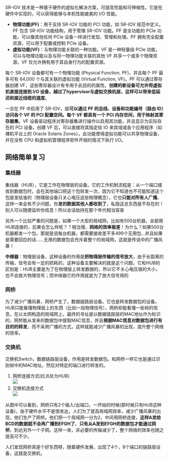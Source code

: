 SR-IOV 技术是一种基于硬件的虚拟化解决方案，可提高性能和可伸缩性。它是在硬件中实现的，可以获得能够与本机性能媲美的 I/O 性能。

- **物理功能(PF)**：用于支持 SR-IOV 功能的 PCI 功能，如 SR-IOV 规范中定义。PF 包含 SR-IOV 功能结构，用于管理 SR-IOV 功能。PF 是全功能的 PCIe 功能，可以像其他任何 PCIe 设备一样进行发现、管理和处理。PF 拥有完全配置资源，可以用于配置或控制 PCIe 设备。
- **虚拟功能(VF)**：与物理功能关联的一种功能。VF 是一种轻量级 PCIe 功能，可以与物理功能以及与同一物理功能关联的其他 VF 共享一个或多个物理资源。VF 仅允许拥有用于其自身行为的配置资源。

每个 SR-IOV 设备都可有一个物理功能 (Physical Function, PF)，并且每个 PF 最多可有 64,000 个与其关联的虚拟功能 (Virtual Function, VF)。PF 可以通过寄存器创建 VF，这些寄存器设计有专用于此目的的属性。**创建的新设备可允许将虚拟机直接连接到 I/O 设备，越过了hypervisor与虚拟交换机层，这样可以带来低延迟和接近线缆的速度**。

一旦在 PF 中启用了 SR-IOV，就**可以通过 PF 的总线、设备和功能编号（路由 ID）访问各个 VF 的 PCI 配置空间。每个 VF 都具有一个 PCI 内存空间，用于映射其寄存器集**。VF 设备驱动程序对寄存器集进行操作以启用其功能，并且显示为实际存在的 PCI 设备。创建 VF 后，可以直接将其指定给 IO 来宾域或各个应用程序（如裸机平台上的 Oracle Solaris Zones）。此功能使得虚拟功能可以共享物理设备，并在没有 CPU 和虚拟机管理程序软件开销的情况下执行 I/O。

## 网络简单复习
### 集线器
集线器（HUB），它是工作在物理层的设备。它的工作机制流程是：从一个端口接收到数据包时，会在其他端口把这个包转发一次，因为它不知道也不可能知道这个包是发给谁的（物理层设备只关心电压这些物理概念），它也**只能对所有人广播**。这样一来会有不少问题，你**发的数据其他人都收到了**，私隐这总东西是不存在的！别入可以随便监听你信息！所以会话劫持在那个年代相当容易

另外一个比较严重的问题是，如果一个大型的局域网，比如有500台机器，全部用HUB连接的，后果会怎么样呢？？相当慢，**网络的效率极差**！为什么？如果500台机器都发一个包，那就是说每台机器，都需要接收差不多499个无用包...并且如果是需要回应的话......无用的数据包会充斥着整个的局域网，这就是传说中的广播风暴！

**中继器**：物理层设备，这种设备的作用是**把物理层传输的信号放大**，由于长距离的传输，信号会有一定的损耗的，这种设备主要解决的就是这个问题。它和HUB的区别是：HUB主要是为了在物理层上转发数据的，所以它不关心电压值的大小，也不会放大物理信号；而中继器它的作用就是为了放大信号用的

### 网桥
为了减少广播风暴，网桥产生了。数据链路层设备。它也是转发数据包的设备。HUB只能看懂物理层上的东西（比如一段物理信号），网桥却能看懂一些帧的信息。在以太网构造的局域网上，最终的寻址是以数据链路层的MAC地址作为标识的，网桥能从发来的数据包中提取MAC信息，并且**根据MAC信息对数据包进行有目的的转发**，而不采用广播的方式，这样就能减少广播风暴的出现，提升整个网络的效率。

### 交换机
交换机Switch，数据链路层设备，作用是转发数据包。和网桥一样它也是通过识别帧中的MAC地址，然后对特定的端口进行转发的。</br>
1. 网桥连接方式(红点处为HUB)</br>
![](https://img-blog.csdn.net/20171016141956814?watermark/2/text/aHR0cDovL2Jsb2cuY3Nkbi5uZXQveGN5bW9ybmluZ3N1bg==/font/5a6L5L2T/fontsize/400/fill/I0JBQkFCMA==/dissolve/70/gravity/Center)
2. 交换机连接方式</br>
![](https://img-blog.csdn.net/20171016142002626?watermark/2/text/aHR0cDovL2Jsb2cuY3Nkbi5uZXQveGN5bW9ybmluZ3N1bg==/font/5a6L5L2T/fontsize/400/fill/I0JBQkFCMA==/dissolve/70/gravity/Center)

从图中可以看到，网桥只有2个输入/出端口，一开始的时候(那时候只有HUB这种设备)，由于硬件水平不是很发达，人们为了提高局域网效率，减少广播风暴的出现，他们生产了网桥。他们把一个局域网一分为2，中间用网桥连接，**这样A发给BCD的数据就不会再广播到EFGH了**。**只有从A发到EFGH的数据包才能通过网桥**，到达另外一个子网。这样一来，非必要的传输减少了，整个网络的效率也随之提高可不少。

人们发现网桥真是个好东西呀，随着硬件发展，出现了4个，8个端口的链路层设备，这就是交换机，
